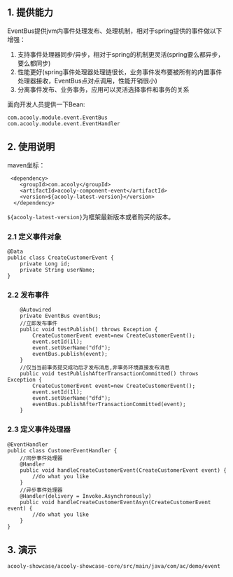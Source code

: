 <!-- title: 事件组件 -->
<!-- type: infrastructure -->
<!-- author: qiubo -->
<!-- date: 2019-12-12 -->
## 1. 提供能力

EventBus提供jvm内事件处理发布、处理机制，相对于spring提供的事件做以下增强：

1. 支持事件处理器同步/异步，相对于spring的机制更灵活(spring要么都异步，要么都同步)
2. 性能更好(spring事件处理器处理链很长，业务事件发布要被所有的内置事件处理器接收，EventBus点对点调用，性能开销很小)
3. 分离事件发布、业务事务，应用可以灵活选择事件和事务的关系

面向开发人员提供一下Bean:

    com.acooly.module.event.EventBus
    com.acooly.module.event.EventHandler
    
## 2. 使用说明

maven坐标：

     <dependency>
        <groupId>com.acooly</groupId>
        <artifactId>acooly-component-event</artifactId>
        <version>${acooly-latest-version}</version>
      </dependency>

`${acooly-latest-version}`为框架最新版本或者购买的版本。

### 2.1 定义事件对象

    @Data
    public class CreateCustomerEvent {
    	private Long id;
    	private String userName;
    }
    
### 2.2 发布事件

        @Autowired
        private EventBus eventBus;
        //立即发布事件
        public void testPublish() throws Exception {
            CreateCustomerEvent event=new CreateCustomerEvent();
            event.setId(1l);
            event.setUserName("dfd");
            eventBus.publish(event);
        }
        //仅当当前事务提交成功后才发布消息,非事务环境直接发布消息
        public void testPublishAfterTransactionCommitted() throws Exception {
            CreateCustomerEvent event=new CreateCustomerEvent();
            event.setId(1l);
            event.setUserName("dfd");
            eventBus.publishAfterTransactionCommitted(event);
        }
        
    
### 2.3 定义事件处理器
    
    @EventHandler
    public class CustomerEventHandler {
        //同步事件处理器
    	@Handler
    	public void handleCreateCustomerEvent(CreateCustomerEvent event) {
    		//do what you like
    	}
        //异步事件处理器
        @Handler(delivery = Invoke.Asynchronously)
        public void handleCreateCustomerEventAsyn(CreateCustomerEvent event) {
            //do what you like
        }
    }
    
## 3. 演示

    acooly-showcase/acooly-showcase-core/src/main/java/com/ac/demo/event